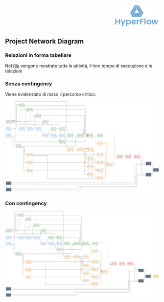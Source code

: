 <p style="text-align: right;">
  <img src="https://github.com/Lorenzo-Gardini/Project-Management/blob/main/report/images/hyperflow_logo.png?raw=true" alt="Logo" style="width: 150px;"/>
</p>

## Project Network Diagram

### Relazioni in forma tabellare

Nel [file](PND.xlsx) vengono mostrate tutte le attività, il loro tempo di esecuzione e le relazioni


### Senza contingency

Viene evidenziato di rosso il percorso critico.

<p style="text-align: center;">
  <img src="https://github.com/Lorenzo-Gardini/Project-Management/blob/main/report/images/PND_no_contingency.png?raw=true" alt="PND no contingency" style="max-width: 500px;"/>
</p>

### Con contingency

<p style="text-align: center;">
  <img src="https://github.com/Lorenzo-Gardini/Project-Management/blob/main/report/images/PND_with_contingency.png?raw=true" alt="PND with contingency" style="max-width: 500px;"/>
</p>